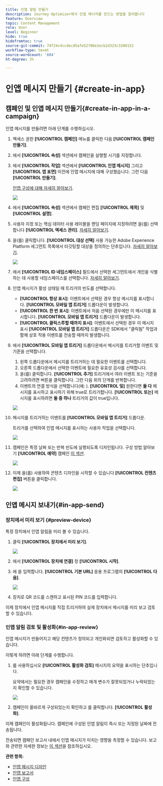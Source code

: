 ```yaml
---
title: 인앱 알림 만들기
description: Journey Optimizer에서 인앱 메시지를 만드는 방법을 알아봅니다
feature: Overview
topic: Content Management
role: User
level: Beginner
hide: true
hidefromtoc: true
source-git-commit: 74f24c4ccdecd5afe52706e1ecb2d323c3200152
workflow-type: tm+mt
source-wordcount: '604'
ht-degree: 3%

---
```



# 인앱 메시지 만들기 {#create-in-app}

## 캠페인 및 인앱 메시지 만들기{#create-in-app-in-a-campaign}

인앱 메시지를 만들려면 아래 단계를 수행하십시오.

1. 액세스 권한 **[!UICONTROL 캠페인]** 메뉴를 클릭한 다음 **[!UICONTROL 캠페인 만들기]**.

1. 에서 **[!UICONTROL 속성]** 섹션에서 캠페인을 실행할 시기를 지정합니다.

1. 에서 **[!UICONTROL 작업]** 섹션에서 **[!UICONTROL 인앱 메시지]** 그리고 **[!UICONTROL 앱 표면]** 이전에 인앱 메시지에 대해 구성했습니다. 그런 다음 **[!UICONTROL 만들기]**.

   [인앱 구성에 대해 자세히 알아보기](inapp-configuration.md).

   ![](assets/in_app_create_1.png)

1. 에서 **[!UICONTROL 속성]** 섹션에서 캠페인 편집 **[!UICONTROL 제목]** 및 **[!UICONTROL 설명]**.

1. 사용자 지정 또는 핵심 데이터 사용 레이블을 랜딩 페이지에 지정하려면 을(를) 선택합니다 **[!UICONTROL 액세스 관리]**. [자세히 알아보기](../administration/object-based-access.md).

1. 을(를) 클릭합니다. **[!UICONTROL 대상 선택]** 사용 가능한 Adobe Experience Platform 세그먼트 목록에서 타깃팅할 대상을 정의하는 단추입니다. [자세히 알아보기](../segment/about-segments.md).

   ![](assets/in_app_create_2.png)

1. 에서 **[!UICONTROL ID 네임스페이스]** 필드에서 선택한 세그먼트에서 개인을 식별하는 데 사용할 네임스페이스를 선택합니다. [자세히 알아보기](../event/about-creating.md#select-the-namespace).

1. 인앱 메시지가 활성 상태일 때 트리거의 빈도를 선택합니다.

   * **[!UICONTROL 항상 표시]**: 이벤트에서 선택된 경우 항상 메시지를 표시합니다. **[!UICONTROL 모바일 앱 트리거]** 드롭다운이 발생합니다.
   * **[!UICONTROL 한 번 표시]**: 이벤트에서 처음 선택된 경우에만 이 메시지를 표시합니다. **[!UICONTROL 모바일 앱 트리거]** 드롭다운이 발생합니다.
   * **[!UICONTROL 클릭스루할 때까지 표시]**: 이벤트에서 선택된 경우 이 메시지 표시 **[!UICONTROL 모바일 앱 트리거]** 드롭다운은 SDK에서 &quot;클릭됨&quot; 작업과 함께 상호 작용 이벤트를 전송할 때까지 발생합니다.

1. 에서 **[!UICONTROL 모바일 앱 트리거]** 드롭다운에서 메시지를 트리거할 이벤트 및 기준을 선택합니다.

   1. 왼쪽 드롭다운에서 메시지를 트리거하는 데 필요한 이벤트를 선택합니다.
   1. 오른쪽 드롭다운에서 선택한 이벤트에 필요한 유효성 검사를 선택합니다.
   1. 을(를) 클릭합니다. **[!UICONTROL 추가]** 트리거에서 여러 이벤트 또는 기준을 고려하려면 버튼을 클릭합니다. 그런 다음 위의 단계를 반복합니다.
   1. 이벤트의 연결 방식을 선택합니다(예: ). **[!UICONTROL 및]** 원한다면 **둘 다** 메시지를 표시하고 표시하기 위해 true로 트리거합니다. **[!UICONTROL 또는]** 메시지를 표시하려면 **둘 중 하나** 트리거의 값이 true입니다.

   ![](assets/in_app_create_3.png)

1. 메시지를 트리거하는 이벤트를 **[!UICONTROL 모바일 앱 트리거]**
드롭다운.

   트리거를 선택하여 인앱 메시지를 표시하는 사용자 작업을 선택합니다.

   ![](assets/in_app_create_3.png)

1. 캠페인은 특정 날짜 또는 반복 빈도에 실행되도록 디자인됩니다. 구성 방법 알아보기 **[!UICONTROL 예약]** 캠페인 [이 섹션](../campaigns/create-campaign.md#schedule).

   ![](assets/in-app-schedule.png)

1. 이제 을(를) 사용하여 콘텐츠 디자인을 시작할 수 있습니다 **[!UICONTROL 컨텐츠 편집]** 버튼을 클릭합니다.

   ![](assets/in_app_create_4.png)

## 인앱 메시지 보내기{#in-app-send}

### 장치에서 미리 보기 {#preview-device}

특정 장치에서 인앱 알림을 미리 볼 수 있습니다.

1. 클릭 **[!UICONTROL 장치에서 미리 보기]**.

   ![](assets/in_app_create_6.png)

1. 에서 **[!UICONTROL 장치에 연결]** 창 **[!UICONTROL 시작]**.

1. 에 을 입력합니다. **[!UICONTROL 기본 URL]** 응용 프로그램의 **[!UICONTROL 다음]**.

   ![](assets/in_app_create_7.png)

1. 장치로 QR 코드를 스캔하고 표시된 PIN 코드를 입력합니다.

이제 장치에서 인앱 메시지를 직접 트리거하여 실제 장치에서 메시지를 미리 보고 검토할 수 있습니다.

### 인앱 알림 검토 및 활성화{#in-app-review}

인앱 메시지가 만들어지고 해당 컨텐츠가 정의되고 개인화되면 검토하고 활성화할 수 있습니다.

이렇게 하려면 아래 단계를 수행합니다.

1. 를 사용하십시오 **[!UICONTROL 활성화 검토]** 메시지의 요약을 표시하는 단추입니다.

   요약에서는 필요한 경우 캠페인을 수정하고 매개 변수가 잘못되었거나 누락되었는지 확인할 수 있습니다.

   ![](assets/in_app_create_5.png)

1. 캠페인이 올바르게 구성되었는지 확인하고 를 클릭합니다. **[!UICONTROL 활성화]**.

이제 캠페인이 활성화됩니다. 캠페인에 구성된 인앱 알림이 즉시 또는 지정된 날짜에 전송됩니다.

전송되면 캠페인 보고서 내에서 인앱 메시지가 미치는 영향을 측정할 수 있습니다. 보고와 관련한 자세한 정보는 [이 섹션](inapp-report.md)을 참조하십시오.

**관련 항목:**

* [인앱 메시지 디자인](design-in-app.md)
* [인앱 보고서](inapp-report.md)
* [인앱 구성](inapp-configuration.md)
